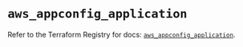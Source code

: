 # `aws_appconfig_application`

Refer to the Terraform Registry for docs: [`aws_appconfig_application`](https://registry.terraform.io/providers/hashicorp/aws/6.14.0/docs/resources/appconfig_application).
